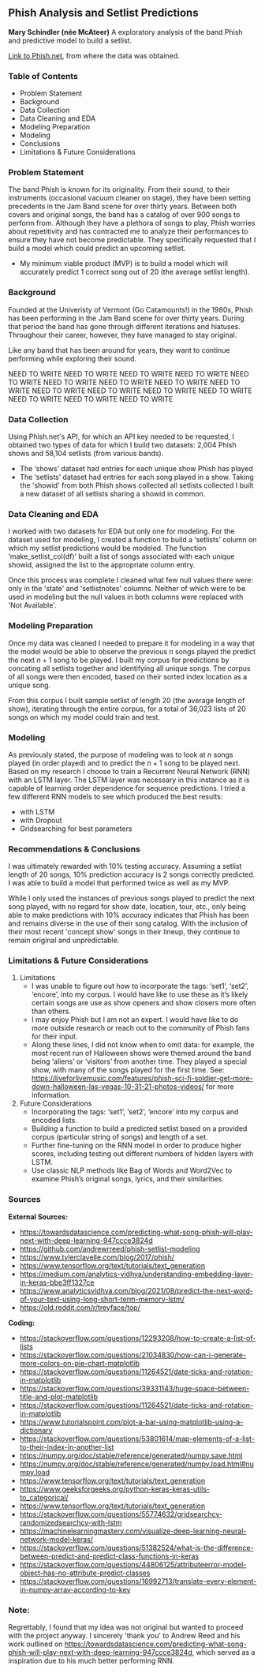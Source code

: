 ## Phish Analysis and Setlist Predictions
**Mary Schindler (née McAteer)**
A exploratory analysis of the band Phish and predictive model to build a setlist.

[Link to Phish.net](https://phish.net/), from where the data was obtained.


### Table of Contents

- Problem Statement
- Background
- Data Collection
- Data Cleaning and EDA
- Modeling Preparation
- Modeling
- Conclusions
- Limitations & Future Considerations


### Problem Statement
The band Phish is known for its originality. From their sound, to their instruments (occasional vacuum cleaner on stage), they have been setting precedents in the Jam Band scene for over thirty years. Between both covers and original songs, the band has a catalog of over 900 songs to perform from. Although they have a plethora of songs to play, Phish worries about repetitivity and has contracted me to analyze their performances to ensure they have not become predictable. They specifically requested that I build a model which could predict an upcoming setlist. 
- My minimum viable product (MVP) is to build a model which will accurately predict 1 correct song out of 20 (the average setlist length). 


### Background
Founded at the Univeristy of Vermont (Go Catamounts!) in the 1980s, Phish has been performing in the Jam Band scene for over thirty years. During that period the band has gone through different iterations and hiatuses. Throughour their career, however, they have managed to stay original.

Like any band that has been around for years, they want to continue performing while exploring their sound.

NEED TO WRITE NEED TO WRITE NEED TO WRITE NEED TO WRITE
NEED TO WRITE NEED TO WRITE NEED TO WRITE NEED TO WRITE
NEED TO WRITE NEED TO WRITE NEED TO WRITE NEED TO WRITE
NEED TO WRITE NEED TO WRITE NEED TO WRITE NEED TO WRITE


### Data Collection
Using Phish.net's API, for which an API key needed to be requested, I obtained two types of data for which I build two datasets: 2,004 Phish shows and 58,104 setlists (from various bands).
- The ‘shows’ dataset had entries for each unique show Phish has played
- The ‘setlists’ dataset had entries for each song played in a show.
Taking the 'showid' from both Phish shows collected all setlists collected I built a new dataset of all setlists sharing a showid in common. 


### Data Cleaning and EDA
I worked with two datasets for EDA but only one for modeling. For the dataset used for modeling, I created a function to build a ‘setlists’ column on which my setlist predictions would be modeled. The function ‘make_setlist_col(df)’ built a list of songs associated with each unique showid, assigned the list to the appropriate column entry.
</br>

Once this process was complete I cleaned what few null values there were: only in the 'state' and 'setlistnotes' columns. Neither of which were to be used in modeling but the null values in both columns were replaced with 'Not Available'.


### Modeling Preparation 
Once my data was cleaned I needed to prepare it for modeling in a way that the model would be able to observe the previous $n$ songs played the predict the next $n + 1$ song to be played. I built my corpus for predictions by concating all setlists together and identifying all unique songs. The corpus of all songs were then encoded, based on their sorted index location as a unique song. 
</br>

From this corpus I built sample setlist of length 20 (the average length of show), iterating through the entire corpus, for a total of 36,023 lists of 20 songs on which my model could train and test. 


### Modeling
As previously stated, the purpose of modeling was to look at $n$ songs played (in order played) and to predict the $n + 1$ song to be played next. Based on my research I choose to train a Recurrent Neural Network (RNN) with an LSTM layer. The LSTM layer was necessary in this instance as it is capable of learning order dependence for sequence predictions. I tried a few different RNN models to see which produced the best results: 
- with LSTM
- with Dropout
- Gridsearching for best parameters


### Recommendations & Conclusions
I was ultimately rewarded with 10% testing accuracy. Assuming a setlist length of 20 songs, 10% prediction accuracy is 2 songs correctly predicted. I was able to build a model that performed twice as well as my MVP. 
</br>

While I only used the instances of previous songs played to predict the next song played, with no regard for show date, location, tour, etc., only being able to make predictions with 10% accuracy indicates that Phish has been and remains diverse in the use of their song catalog. With the inclusion of their most recent 'concept show' songs in their lineup, they continue to remain original and unpredictable. 


### Limitations & Future Considerations
1. Limitations
    - I was unable to figure out how to incorporate the tags: ‘set1’, ‘set2’, ‘encore’, into my corpus. I would have like to use these as it’s likely certain songs are use as show openers and show closers more often than others. 
    - I may enjoy Phish but I am not an expert. I would have like to do more outside research or reach out to the community of Phish fans for their input. 
    - Along these lines, I did not know when to omit data: for example, the most recent run of Halloween shows were themed around the band being ‘aliens’ or ‘visitors’ from another time. They played a special show, with many of the songs played for the first time. See: https://liveforlivemusic.com/features/phish-sci-fi-soldier-get-more-down-halloween-las-vegas-10-31-21-photos-videos/ for more information.
2. Future Considerations
    - Incorporating the tags: ‘set1’, ‘set2’, ‘encore’ into my corpus and encoded lists. 
    - Building a function to build a predicted setlist based on a provided corpus (particular string of songs) and length of a set.
    - Further fine-tuning on the RNN model in order to produce higher scores, including testing out different numbers of hidden layers with LSTM. 
    - Use classic NLP methods like Bag of Words and Word2Vec to examine Phish’s original songs, lyrics, and their similarities. 

### Sources
**External Sources:**
- https://towardsdatascience.com/predicting-what-song-phish-will-play-next-with-deep-learning-947ccce3824d
- https://github.com/andrewrreed/phish-setlist-modeling
- https://www.tylerclavelle.com/blog/2017/phish/
- https://www.tensorflow.org/text/tutorials/text_generation
- https://medium.com/analytics-vidhya/understanding-embedding-layer-in-keras-bbe3ff1327ce
- https://www.analyticsvidhya.com/blog/2021/08/predict-the-next-word-of-your-text-using-long-short-term-memory-lstm/
- https://old.reddit.com/r/treyface/top/


**Coding:**
- https://stackoverflow.com/questions/12293208/how-to-create-a-list-of-lists
- https://stackoverflow.com/questions/21034830/how-can-i-generate-more-colors-on-pie-chart-matplotlib
- https://stackoverflow.com/questions/11264521/date-ticks-and-rotation-in-matplotlib
- https://stackoverflow.com/questions/39331143/huge-space-between-title-and-plot-matplotlib
- https://stackoverflow.com/questions/11264521/date-ticks-and-rotation-in-matplotlib
- https://www.tutorialspoint.com/plot-a-bar-using-matplotlib-using-a-dictionary
- https://stackoverflow.com/questions/53801614/map-elements-of-a-list-to-their-index-in-another-list
- https://numpy.org/doc/stable/reference/generated/numpy.save.html
- https://numpy.org/doc/stable/reference/generated/numpy.load.html#numpy.load
- https://www.tensorflow.org/text/tutorials/text_generation
- https://www.geeksforgeeks.org/python-keras-keras-utils-to_categorical/
- https://www.tensorflow.org/text/tutorials/text_generation
- https://stackoverflow.com/questions/55774632/gridsearchcv-randomizedsearchcv-with-lstm
- https://machinelearningmastery.com/visualize-deep-learning-neural-network-model-keras/
- https://stackoverflow.com/questions/51382524/what-is-the-difference-between-predict-and-predict-class-functions-in-keras
- https://stackoverflow.com/questions/44806125/attributeerror-model-object-has-no-attribute-predict-classes
- https://stackoverflow.com/questions/16992713/translate-every-element-in-numpy-array-according-to-key

### Note:
Regrettably, I found that my idea was not original but wanted to proceed with the project anyway. I sincerely 'thank you' to Andrew Reed and his work outlined on https://towardsdatascience.com/predicting-what-song-phish-will-play-next-with-deep-learning-947ccce3824d, which served as a inspiration due to his much better performing RNN. 
